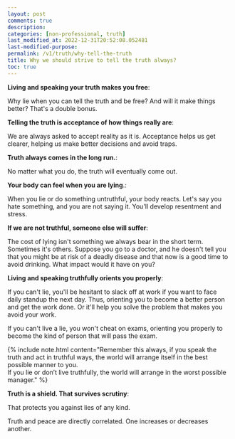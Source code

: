 ```yaml
---
layout: post
comments: true
description: 
categories: [non-professional, truth]
last_modified_at: 2022-12-31T20:52:08.052481
last-modified-purpose:
permalink: /v1/truth/why-tell-the-truth
title: Why we should strive to tell the truth always?
toc: true
---
```


**Living and speaking your truth makes you free**:

Why lie when you can tell the truth and be free? And will it make things better? That's a double bonus.

**Telling the truth is acceptance of how things really are**:

We are always asked to accept reality as it is. Acceptance helps us get clearer, helping us make better decisions and avoid traps.

**Truth always comes in the long run.**:

No matter what you do, the truth will eventually come out.

**Your body can feel when you are lying**.:

When you lie or do something untruthful, your body reacts. Let's say you hate something, and you are not saying it. You'll develop resentment and stress.

**If we are not truthful, someone else will suffer**:

The cost of lying isn't something we always bear in the short term. Sometimes it's others. Suppose you go to a doctor, and he doesn't tell you that you might be at risk of a deadly disease and that now is a good time to avoid drinking. What impact would it have on you?

**Living and speaking truthfully orients you properly**:

If you can't lie, you'll be hesitant to slack off at work if you want to face daily standup the next day. Thus, orienting you to become a better person and get the work done. Or it'll help you solve the problem that makes you avoid your work.

If you can't live a lie, you won't cheat on exams, orienting you properly to become the kind of person that will pass the exam.

{% include note.html content="Remember this always, if you speak the truth and act in truthful ways, the world will arrange itself in the best possible manner to you.<br>If you lie or don’t live truthfully, the world will arrange in the worst possible manager." %}

**Truth is a shield. That survives scrutiny**:

That protects you against lies of any kind.

Truth and peace are directly correlated. One increases or decreases another.
